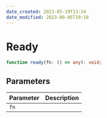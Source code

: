 ```yaml
---
date_created: 2023-05-19T13:24
date_modified: 2023-09-05T19:18
---
```

# Ready

```ts
function ready(fn: () => any): void;
```

## Parameters

| Parameter | Description |
|-----------|-------------|
| `fn` | |
